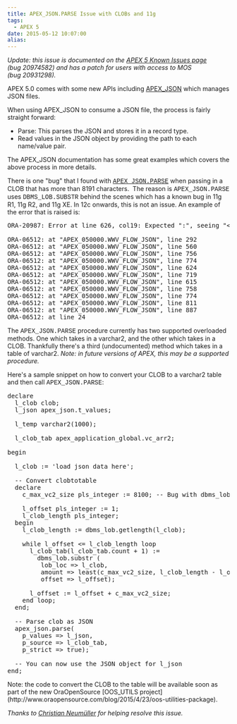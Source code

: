 ```yaml
---
title: APEX_JSON.PARSE Issue with CLOBs and 11g
tags:
  - APEX 5
date: 2015-05-12 10:07:00
alias:
---
```


_Update: this issue is documented on the [APEX 5 Known Issues page](http://www.oracle.com/technetwork/developer-tools/apex/application-express/apex-50-known-issues-2504535.html) (bug&nbsp;20974582) and has a patch for users with access to MOS (bug&nbsp;20931298)._

APEX 5.0 comes with some new APIs including [APEX_JSON](https://docs.oracle.com/cd/E59726_01/doc.50/e39149/apex_json.htm#AEAPI29635) which manages JSON files.

When using APEX_JSON to consume a JSON file, the process is fairly straight forward:
- Parse: This parses the JSON and stores it in a record type.
- Read values in the JSON object by providing the path to each name/value pair.

The APEX_JSON documentation has some great examples which covers the above process in more details.

There is one "bug" that I found with <span style="font-family: Courier New, Courier, monospace;">[APEX_JSON.PARSE](https://docs.oracle.com/cd/E59726_01/doc.50/e39149/apex_json.htm#AEAPI29747)</span> when passing in a CLOB that has more than 8191 characters. &nbsp;The reason is <span style="font-family: Courier New, Courier, monospace;">APEX_JSON.PARSE</span> uses <span style="font-family: Courier New, Courier, monospace;">DBMS_LOB.SUBSTR</span> behind the scenes which has a known bug in 11g R1, 11g R2, and 11g XE. In 12c onwards, this is not an issue. An example of the error that is raised is:

<pre class="brush: sql;">ORA-20987: Error at line 626, col19: Expected ":", seeing "&lt;varchar2&gt;"

ORA-06512: at "APEX_050000.WWV_FLOW_JSON", line 292
ORA-06512: at "APEX_050000.WWV_FLOW_JSON", line 560
ORA-06512: at "APEX_050000.WWV_FLOW_JSON", line 756
ORA-06512: at "APEX_050000.WWV_FLOW_JSON", line 774
ORA-06512: at "APEX_050000.WWV_FLOW_JSON", line 624
ORA-06512: at "APEX_050000.WWV_FLOW_JSON", line 719
ORA-06512: at "APEX_050000.WWV_FLOW_JSON", line 615
ORA-06512: at "APEX_050000.WWV_FLOW_JSON", line 758
ORA-06512: at "APEX_050000.WWV_FLOW_JSON", line 774
ORA-06512: at "APEX_050000.WWV_FLOW_JSON", line 811
ORA-06512: at "APEX_050000.WWV_FLOW_JSON", line 887
ORA-06512: at line 24
</pre>
The <span style="font-family: Courier New, Courier, monospace;">APEX_JSON.PARSE</span> procedure currently has two supported overloaded methods. One which takes in a varchar2, and the other which takes in a CLOB. Thankfully there's a third (undocumented) method which takes in a table of varchar2\. _Note: in future versions of APEX, this may be a supported procedure._

Here's a sample snippet on how to convert your CLOB to a varchar2 table and then call <span style="font-family: Courier New, Courier, monospace;">APEX_JSON.PARSE</span>:
<pre class="brush: sql;">declare
  l_clob clob;
  l_json apex_json.t_values;

  l_temp varchar2(1000);

  l_clob_tab apex_application_global.vc_arr2;

begin

  l_clob := 'load json data here';

  -- Convert clobtotable
  declare
    c_max_vc2_size pls_integer := 8100; -- Bug with dbms_lob.substr 8191

    l_offset pls_integer := 1;
    l_clob_length pls_integer;
  begin
    l_clob_length := dbms_lob.getlength(l_clob);

    while l_offset &lt;= l_clob_length loop
      l_clob_tab(l_clob_tab.count + 1) :=
        dbms_lob.substr (
         lob_loc =&gt; l_clob,
         amount =&gt; least(c_max_vc2_size, l_clob_length - l_offset +1 ),
         offset =&gt; l_offset);

      l_offset := l_offset + c_max_vc2_size;
    end loop;
  end;

  -- Parse clob as JSON
  apex_json.parse(
    p_values =&gt; l_json,
    p_source =&gt; l_clob_tab,
    p_strict =&gt; true);

  -- You can now use the JSON object for l_json
end;
</pre>Note: the code to convert the CLOB to the table will be available soon as part of the new OraOpenSource [OOS_UTILS project](http://www.oraopensource.com/blog/2015/4/23/oos-utilities-package).

_Thanks to [Christian Neumüller](https://chrisonoracle.wordpress.com/)&nbsp;for helping resolve this issue._
<div>
</div>